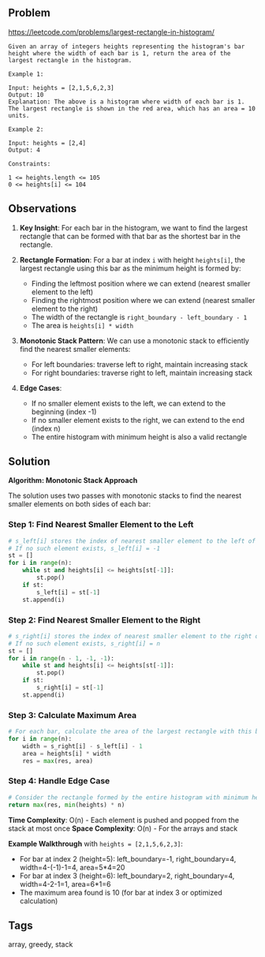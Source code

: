 ## Problem

https://leetcode.com/problems/largest-rectangle-in-histogram/

```
Given an array of integers heights representing the histogram's bar height where the width of each bar is 1, return the area of the largest rectangle in the histogram.

Example 1:

Input: heights = [2,1,5,6,2,3]
Output: 10
Explanation: The above is a histogram where width of each bar is 1.
The largest rectangle is shown in the red area, which has an area = 10 units.

Example 2:

Input: heights = [2,4]
Output: 4

Constraints:

1 <= heights.length <= 105
0 <= heights[i] <= 104
```

## Observations

1. **Key Insight**: For each bar in the histogram, we want to find the largest rectangle that can be formed with that bar as the shortest bar in the rectangle.

2. **Rectangle Formation**: For a bar at index `i` with height `heights[i]`, the largest rectangle using this bar as the minimum height is formed by:
   - Finding the leftmost position where we can extend (nearest smaller element to the left)
   - Finding the rightmost position where we can extend (nearest smaller element to the right)
   - The width of the rectangle is `right_boundary - left_boundary - 1`
   - The area is `heights[i] * width`

3. **Monotonic Stack Pattern**: We can use a monotonic stack to efficiently find the nearest smaller elements:
   - For left boundaries: traverse left to right, maintain increasing stack
   - For right boundaries: traverse right to left, maintain increasing stack

4. **Edge Cases**: 
   - If no smaller element exists to the left, we can extend to the beginning (index -1)
   - If no smaller element exists to the right, we can extend to the end (index n)
   - The entire histogram with minimum height is also a valid rectangle

## Solution

**Algorithm: Monotonic Stack Approach**

The solution uses two passes with monotonic stacks to find the nearest smaller elements on both sides of each bar:

### Step 1: Find Nearest Smaller Element to the Left
```python
# s_left[i] stores the index of nearest smaller element to the left of i
# If no such element exists, s_left[i] = -1
st = []
for i in range(n):
    while st and heights[i] <= heights[st[-1]]:
        st.pop()
    if st:
        s_left[i] = st[-1]
    st.append(i)
```

### Step 2: Find Nearest Smaller Element to the Right
```python
# s_right[i] stores the index of nearest smaller element to the right of i
# If no such element exists, s_right[i] = n
st = []
for i in range(n - 1, -1, -1):
    while st and heights[i] <= heights[st[-1]]:
        st.pop()
    if st:
        s_right[i] = st[-1]
    st.append(i)
```

### Step 3: Calculate Maximum Area
```python
# For each bar, calculate the area of the largest rectangle with this bar as minimum height
for i in range(n):
    width = s_right[i] - s_left[i] - 1
    area = heights[i] * width
    res = max(res, area)
```

### Step 4: Handle Edge Case
```python
# Consider the rectangle formed by the entire histogram with minimum height
return max(res, min(heights) * n)
```

**Time Complexity**: O(n) - Each element is pushed and popped from the stack at most once
**Space Complexity**: O(n) - For the arrays and stack

**Example Walkthrough** with `heights = [2,1,5,6,2,3]`:
- For bar at index 2 (height=5): left_boundary=-1, right_boundary=4, width=4-(-1)-1=4, area=5*4=20
- For bar at index 3 (height=6): left_boundary=2, right_boundary=4, width=4-2-1=1, area=6*1=6
- The maximum area found is 10 (for bar at index 3 or optimized calculation)

## Tags

array, greedy, stack
